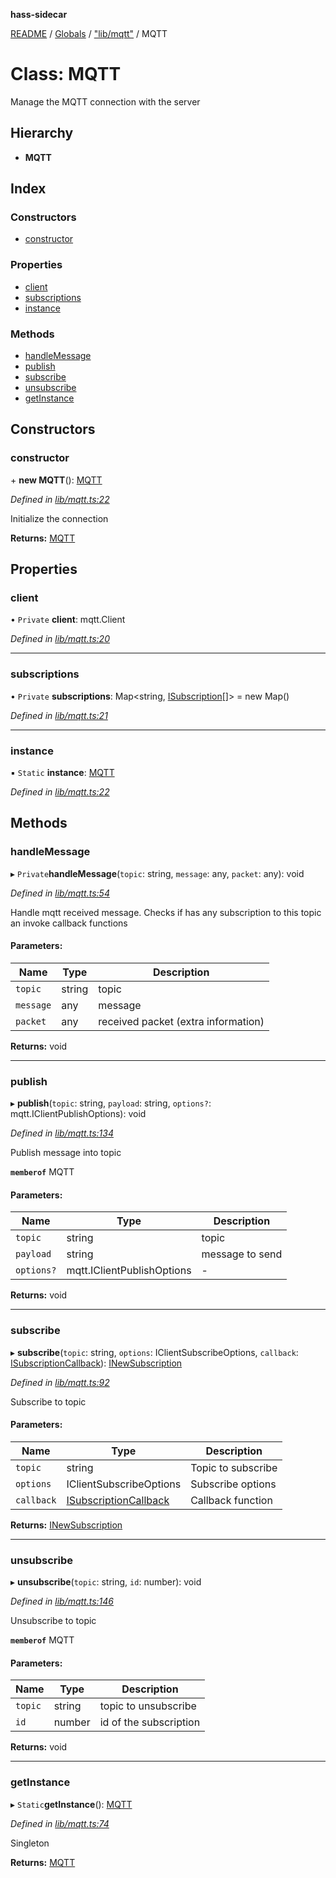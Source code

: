 **hass-sidecar**

[README](../README.md) / [Globals](../globals.md) / ["lib/mqtt"](../modules/_lib_mqtt_.md) / MQTT

# Class: MQTT

Manage the MQTT connection with the server

## Hierarchy

* **MQTT**

## Index

### Constructors

* [constructor](_lib_mqtt_.mqtt.md#constructor)

### Properties

* [client](_lib_mqtt_.mqtt.md#client)
* [subscriptions](_lib_mqtt_.mqtt.md#subscriptions)
* [instance](_lib_mqtt_.mqtt.md#instance)

### Methods

* [handleMessage](_lib_mqtt_.mqtt.md#handlemessage)
* [publish](_lib_mqtt_.mqtt.md#publish)
* [subscribe](_lib_mqtt_.mqtt.md#subscribe)
* [unsubscribe](_lib_mqtt_.mqtt.md#unsubscribe)
* [getInstance](_lib_mqtt_.mqtt.md#getinstance)

## Constructors

### constructor

\+ **new MQTT**(): [MQTT](_lib_mqtt_.mqtt.md)

*Defined in [lib/mqtt.ts:22](https://github.com/danitetus/hass-sidecar/blob/b9c468b/src/lib/mqtt.ts#L22)*

Initialize the connection

**Returns:** [MQTT](_lib_mqtt_.mqtt.md)

## Properties

### client

• `Private` **client**: mqtt.Client

*Defined in [lib/mqtt.ts:20](https://github.com/danitetus/hass-sidecar/blob/b9c468b/src/lib/mqtt.ts#L20)*

___

### subscriptions

• `Private` **subscriptions**: Map\<string, [ISubscription](../interfaces/_lib_mqtt_.isubscription.md)[]> = new Map()

*Defined in [lib/mqtt.ts:21](https://github.com/danitetus/hass-sidecar/blob/b9c468b/src/lib/mqtt.ts#L21)*

___

### instance

▪ `Static` **instance**: [MQTT](_lib_mqtt_.mqtt.md)

*Defined in [lib/mqtt.ts:22](https://github.com/danitetus/hass-sidecar/blob/b9c468b/src/lib/mqtt.ts#L22)*

## Methods

### handleMessage

▸ `Private`**handleMessage**(`topic`: string, `message`: any, `packet`: any): void

*Defined in [lib/mqtt.ts:54](https://github.com/danitetus/hass-sidecar/blob/b9c468b/src/lib/mqtt.ts#L54)*

Handle mqtt received message.
Checks if has any subscription to this topic an invoke callback functions

#### Parameters:

Name | Type | Description |
------ | ------ | ------ |
`topic` | string | topic |
`message` | any | message |
`packet` | any | received packet (extra information)  |

**Returns:** void

___

### publish

▸ **publish**(`topic`: string, `payload`: string, `options?`: mqtt.IClientPublishOptions): void

*Defined in [lib/mqtt.ts:134](https://github.com/danitetus/hass-sidecar/blob/b9c468b/src/lib/mqtt.ts#L134)*

Publish message into topic

**`memberof`** MQTT

#### Parameters:

Name | Type | Description |
------ | ------ | ------ |
`topic` | string | topic |
`payload` | string | message to send |
`options?` | mqtt.IClientPublishOptions | - |

**Returns:** void

___

### subscribe

▸ **subscribe**(`topic`: string, `options`: IClientSubscribeOptions, `callback`: [ISubscriptionCallback](../modules/_lib_mqtt_.md#isubscriptioncallback)): [INewSubscription](../interfaces/_lib_mqtt_.inewsubscription.md)

*Defined in [lib/mqtt.ts:92](https://github.com/danitetus/hass-sidecar/blob/b9c468b/src/lib/mqtt.ts#L92)*

Subscribe to topic

#### Parameters:

Name | Type | Description |
------ | ------ | ------ |
`topic` | string | Topic to subscribe |
`options` | IClientSubscribeOptions | Subscribe options |
`callback` | [ISubscriptionCallback](../modules/_lib_mqtt_.md#isubscriptioncallback) | Callback function  |

**Returns:** [INewSubscription](../interfaces/_lib_mqtt_.inewsubscription.md)

___

### unsubscribe

▸ **unsubscribe**(`topic`: string, `id`: number): void

*Defined in [lib/mqtt.ts:146](https://github.com/danitetus/hass-sidecar/blob/b9c468b/src/lib/mqtt.ts#L146)*

Unsubscribe to topic

**`memberof`** MQTT

#### Parameters:

Name | Type | Description |
------ | ------ | ------ |
`topic` | string | topic to unsubscribe |
`id` | number | id of the subscription |

**Returns:** void

___

### getInstance

▸ `Static`**getInstance**(): [MQTT](_lib_mqtt_.mqtt.md)

*Defined in [lib/mqtt.ts:74](https://github.com/danitetus/hass-sidecar/blob/b9c468b/src/lib/mqtt.ts#L74)*

Singleton

**Returns:** [MQTT](_lib_mqtt_.mqtt.md)
